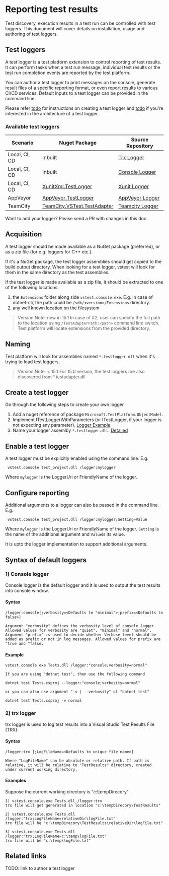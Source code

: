 # Reporting test results
Test discovery, execution results in a test run can be controlled with test
loggers. This document will cover details on installation, usage and authoring
of test loggers.


## Test loggers
A test logger is a test platform extension to control reporting of test results.
It can perform tasks when a test run message, individual test
results or the test run completion events are reported by the test platform.

You can author a test logger to print messages on the console, generate result
files of a specific reporting format, or even report results to various CI/CD
services. Default inputs to a test logger can be provided in the command line.

 Please refer [todo](https://github.com/Microsoft/vstest-docs/blob/master/docs/report.md#create-a-test-logger) for instructions on creating a test logger and [todo]()
if you're interested in the architecture of a test logger.

### Available test loggers
| Scenario | Nuget Package | Source Repository |
| -------- | ------------- | ----------------- |
| Local, CI, CD | Inbuilt | [Trx Logger][] |
| Local, CI, CD | Inbuilt | [Console Logger][] |
| Local, CI, CD | [XunitXml.TestLogger][xunit.nuget] | [Xunit Logger][] |
| AppVeyor | [AppVeyor.TestLogger][appveyor.nuget] | [AppVeyor Logger][] |
| TeamCity | [TeamCity.VSTest.TestAdapter][teamcity.nuget] | [Teamcity Logger][] |

[Trx Logger]: https://github.com/Microsoft/vstest/tree/master/src/Microsoft.TestPlatform.Extensions.TrxLogger
[Console Logger]: https://github.com/Microsoft/vstest/blob/master/src/vstest.console/Internal/ConsoleLogger.cs
[Xunit Logger]: https://github.com/Faizan2304/LoggerExtensions
[AppVeyor Logger]: https://github.com/Faizan2304/LoggerExtensions
[TeamCity Logger]: https://github.com/JetBrains/TeamCity.VSTest.TestAdapter

[xunit.nuget]: https://www.nuget.org/packages/XunitXml.TestLogger
[appveyor.nuget]: https://www.nuget.org/packages/AppVeyor.TestLogger
[teamcity.nuget]: https://www.nuget.org/packages/TeamCity.VSTest.TestAdapter

 Want to add your logger? Please send a PR with changes in this doc.

## Acquisition
A test logger should be made available as a NuGet package (preferred), or as
a zip file (for e.g. loggers for C++ etc.).

If it's a NuGet package, the test logger assemblies should get copied to the
build output directory. When looking for a test logger, vstest will look for
them in the same directory as the test assemblies.

If the test logger is made available as a zip file, it should be extracted
to one of the following locations:

1. the `Extensions` folder along side `vstest.console.exe`. E.g. in case of 
dotnet-cli, the path could be `/sdk/<version>/Extensions` directory.
2. any well known location on the filesystem
 
> Version Note: new in 15.1
In case of #2, user can specify the full path to the location using `/TestAdapterPath:<path>`
command line switch. Test platform will locate extensions from the provided
directory.

## Naming
Test platform will look for assemblies named `*.testlogger.dll` when it's trying
to load test loggers.

> Version Note: < 15.1
> For 15.0 version, the test loggers are also discovered from *.testadapter.dll

## Create a test logger
Go through the following steps to create your own logger
1) Add a nuget reference of package `Microsoft.TestPlatform.ObjectModel`.
2) Implement ITestLoggerWithParameters (or ITestLogger, if your logger is not expecting any parameter). [Logger Example](https://github.com/Faizan2304/LoggerExtensions/blob/master/src/Xunit.Xml.TestLogger/XunitXmlTestLogger.cs#L19)
3) Name your logger assemlby `*.testlogger.dll`. [Detailed](https://github.com/Microsoft/vstest-docs/blob/master/docs/report.md#naming)

## Enable a test logger
A test logger must be explicitly enabled using the command line. E.g.
```
 vstest.console test_project.dll /logger:mylogger
```
Where `mylogger` is the LoggerUri or FriendlyName of the logger.

## Configure reporting
Additional arguments to a logger can also be passed in the command line. E.g.
```
 vstest.console test_project.dll /logger:mylogger;Setting=Value
```
Where `mylogger` is the LoggerUri or FriendlyName of the logger.
`Setting` is the name of the additional argument and `Value`is its value.

It is upto the logger implementation to support additional arguments.

## Syntax of default loggers

### 1) Console logger
Console logger is the default logger and it is used to output the test results into console window.

#### Syntax

```
/logger:console[;verbosity=<Defaults to "minimal">;prefix=<Defaults to false>]
 
Argument "verbosity" defines the verbosity level of console logger. Allowed values for verbosity are "quiet", "minimal" and "normal".
Argument "prefix" is used to decide whether Verbose level should be added as prefix or not in log messages. Allowed values for prefix are "true and "false.
```

#### Example
```
vstest.console.exe Tests.dll /logger:"console;verbosity=normal"

If you are using "dotnet test", then use the following command

dotnet test Tests.csproj --logger:"console;verbosity=normal"

or you can also use argument "-v | --verbosity" of "dotnet test"

dotnet test Tests.csproj -v normal
```


### 2) trx logger
trx logger is used to log test results into a Visual Studio Test Results File (TRX).

#### Syntax
```
/logger:trx [;LogFileName=<Defaults to unique file name>]

Where "LogFileName" can be absolute or relative path. If path is relative, it will be relative to "TestResults" directory, created under current working directory.
```

#### Examples

Suppose the current working directory is "c:\tempDirecory".
```
1) vstest.console.exe Tests.dll /logger:trx
trx file will get generated in location "c:\tempDirecory\TestResults"

2) vstest.console.exe Tests.dll /logger:"trx;LogFileName=relativeDir\logFile.txt"
trx file will be "c:\tempDirecory\TestResults\relativeDir\logFile.txt"

3) vstest.console.exe Tests.dll /logger:"trx;LogFileName=c:\temp\logFile.txt"
trx file will be "c:\temp\logFile.txt"
```

## Related links
TODO: link to author a test logger
